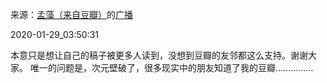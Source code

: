 来源：[孟藻（来自豆瓣）](https://www.douban.com/people/58493958/)的[广播](https://www.douban.com/people/58493958/status/2778658542/)


2020-01-29_03:50:31


本意只是想让自己的稿子被更多人读到，没想到豆瓣的友邻都这么支持。谢谢大家。
唯一的问题是，次元壁破了，很多现实中的朋友知道了我的豆瓣……………
